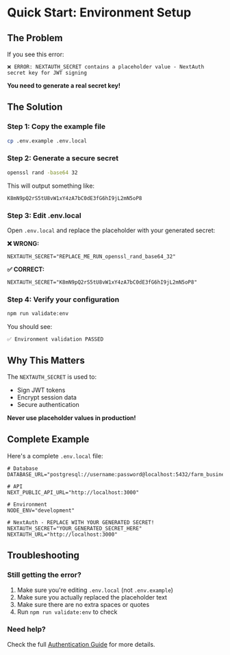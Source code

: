 # Quick Start: Environment Setup

## The Problem

If you see this error:

```
❌ ERROR: NEXTAUTH_SECRET contains a placeholder value - NextAuth secret key for JWT signing
```

**You need to generate a real secret key!**

## The Solution

### Step 1: Copy the example file

```bash
cp .env.example .env.local
```

### Step 2: Generate a secure secret

```bash
openssl rand -base64 32
```

This will output something like:
```
K8mN9pQ2rS5tU8vW1xY4zA7bC0dE3fG6hI9jL2mN5oP8
```

### Step 3: Edit .env.local

Open `.env.local` and replace the placeholder with your generated secret:

**❌ WRONG:**
```env
NEXTAUTH_SECRET="REPLACE_ME_RUN_openssl_rand_base64_32"
```

**✅ CORRECT:**
```env
NEXTAUTH_SECRET="K8mN9pQ2rS5tU8vW1xY4zA7bC0dE3fG6hI9jL2mN5oP8"
```

### Step 4: Verify your configuration

```bash
npm run validate:env
```

You should see:
```
✅ Environment validation PASSED
```

## Why This Matters

The `NEXTAUTH_SECRET` is used to:
- Sign JWT tokens
- Encrypt session data
- Secure authentication

**Never use placeholder values in production!**

## Complete Example

Here's a complete `.env.local` file:

```env
# Database
DATABASE_URL="postgresql://username:password@localhost:5432/farm_business_plan"

# API
NEXT_PUBLIC_API_URL="http://localhost:3000"

# Environment
NODE_ENV="development"

# NextAuth - REPLACE WITH YOUR GENERATED SECRET!
NEXTAUTH_SECRET="YOUR_GENERATED_SECRET_HERE"
NEXTAUTH_URL="http://localhost:3000"
```

## Troubleshooting

### Still getting the error?

1. Make sure you're editing `.env.local` (not `.env.example`)
2. Make sure you actually replaced the placeholder text
3. Make sure there are no extra spaces or quotes
4. Run `npm run validate:env` to check

### Need help?

Check the full [Authentication Guide](./AUTHENTICATION.md) for more details.
